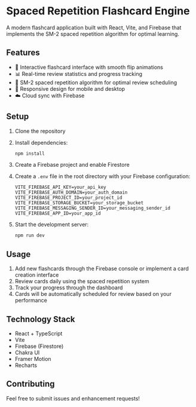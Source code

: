 # Spaced Repetition Flashcard Engine

A modern flashcard application built with React, Vite, and Firebase that implements the SM-2 spaced repetition algorithm for optimal learning.

## Features

- 🎴 Interactive flashcard interface with smooth flip animations
- 📊 Real-time review statistics and progress tracking
- 🔄 SM-2 spaced repetition algorithm for optimal review scheduling
- 📱 Responsive design for mobile and desktop
- ☁️ Cloud sync with Firebase

## Setup

1. Clone the repository
2. Install dependencies:
   ```bash
   npm install
   ```

3. Create a Firebase project and enable Firestore

4. Create a `.env` file in the root directory with your Firebase configuration:
   ```
   VITE_FIREBASE_API_KEY=your_api_key
   VITE_FIREBASE_AUTH_DOMAIN=your_auth_domain
   VITE_FIREBASE_PROJECT_ID=your_project_id
   VITE_FIREBASE_STORAGE_BUCKET=your_storage_bucket
   VITE_FIREBASE_MESSAGING_SENDER_ID=your_messaging_sender_id
   VITE_FIREBASE_APP_ID=your_app_id
   ```

5. Start the development server:
   ```bash
   npm run dev
   ```

## Usage

1. Add new flashcards through the Firebase console or implement a card creation interface
2. Review cards daily using the spaced repetition system
3. Track your progress through the dashboard
4. Cards will be automatically scheduled for review based on your performance

## Technology Stack

- React + TypeScript
- Vite
- Firebase (Firestore)
- Chakra UI
- Framer Motion
- Recharts

## Contributing

Feel free to submit issues and enhancement requests!
